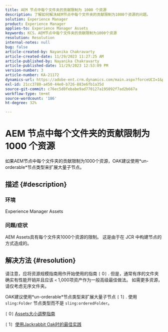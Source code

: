 ```yaml
---
title: AEM 节点中每个文件夹的贡献限制为 1000 个资源
description: 了解如何解决AEM节点中每个文件夹的贡献限制为1000个资源的问题。
solution: Experience Manager
product: Experience Manager
applies-to: Experience Manager Assets
keywords: KCS，AEM节点中每个文件夹的贡献限制为1000个资源
resolution: Resolution
internal-notes: null
bug: false
article-created-by: Nayanika Chakravarty
article-created-date: 11/29/2023 11:27:25 AM
article-published-by: Nayanika Chakravarty
article-published-date: 11/29/2023 12:53:09 PM
version-number: 3
article-number: KA-21172
dynamics-url: https://adobe-ent.crm.dynamics.com/main.aspx?forceUCI=1&pagetype=entityrecord&etn=knowledgearticle&id=596a573e-aa8e-ee11-8179-6045bd006239
exl-id: 21cc3780-a450-44e0-b726-883e6fb1a35d
source-git-commit: c76ec5d0febabe9ad770127a195092f7ad2b667a
workflow-type: tm+mt
source-wordcount: '186'
ht-degree: 32%

---
```


# AEM 节点中每个文件夹的贡献限制为 1000 个资源


如果AEM节点中每个文件夹的贡献限制为1000个资源，OAK建议使用\*un-orderable\*节点类型来扩展大量子节点。

## 描述 {#description}


### <b>环境</b>

Experience Manager Assets



### <b>问题/症状</b>

AEM Assets具有每个文件夹1000个资源的限制。 这是由于在 JCR 中构建节点的方式造成的。


## 解决方法 {#resolution}


请注意，应将资源规模指南用作开始使用的指南 `[` 0`]` . 但是，通常有序的文件夹确实有性能开销并且应该 `<`  1,000项资产作为一般高级最佳做法。 如需更多资源，请仅考虑无序文件夹。

OAK建议使用\*un-orderable\*节点类型来扩展大量子节点 `[` 1`]` . 使用 `sling:Folder` 节点类型而不是 `sling:orderedFolder`。

`[` 0`]`  [Assets大小调整指南](https://experienceleague.adobe.com/docs/experience-manager-65/assets/administer/assets-sizing-guide.html?lang=en)

`[` 1`]`  [使用Jackrabbit Oak时的最佳实践](https://jackrabbit.apache.org/oak/docs/dos_and_donts.html)
